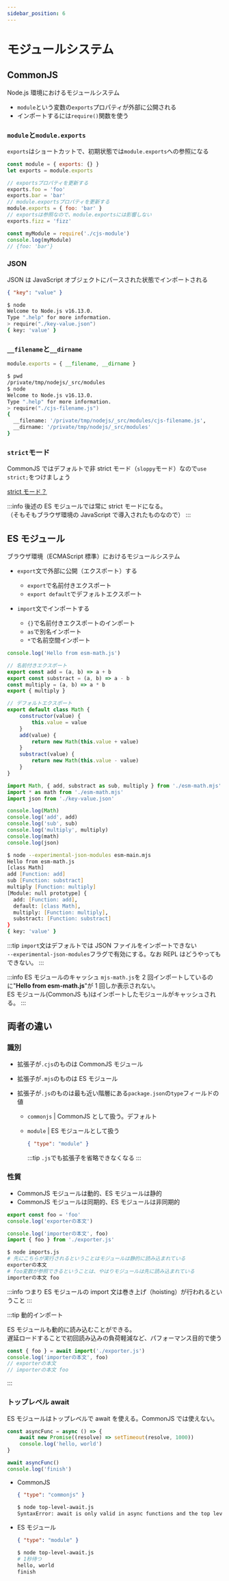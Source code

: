 ```yaml
---
sidebar_position: 6
---
```


# モジュールシステム

## CommonJS

Node.js 環境におけるモジュールシステム

- `module`という変数の`exports`プロパティが外部に公開される
- インポートするには`require()`関数を使う

### `module`と`module.exports`

`exports`はショートカットで、初期状態では`module.exports`への参照になる

```js
const module = { exports: {} }
let exports = module.exports
```

```js title=cjs-module.js
// exportsプロパティを更新する
exports.foo = 'foo'
exports.bar = 'bar'
// module.exportsプロパティを更新する
module.exports = { foo: 'bar' }
// exportsは参照なので、module.exportsには影響しない
exports.fizz = 'fizz'
```

```js title=cjs-main.js
const myModule = require('./cjs-module')
console.log(myModule)
// {foo: 'bar'}
```

### JSON

JSON は JavaScript オブジェクトにパースされた状態でインポートされる

```json title=key-value.json
{ "key": "value" }
```

```zsh
$ node
Welcome to Node.js v16.13.0.
Type ".help" for more information.
> require("./key-value.json")
{ key: 'value' }
```

### `__filename`と`__dirname`

```js title=cjs-filename.js
module.exports = { __filename, __dirname }
```

```zsh
$ pwd
/private/tmp/nodejs/_src/modules
$ node
Welcome to Node.js v16.13.0.
Type ".help" for more information.
> require("./cjs-filename.js")
{
  __filename: '/private/tmp/nodejs/_src/modules/cjs-filename.js',
  __dirname: '/private/tmp/nodejs/_src/modules'
}
```

### `strict`モード

CommonJS ではデフォルトで非 strict モード（`sloppy`モード）なので`use strict;`をつけましょう

[strict モード？](/docs/javascript/chapter03#strict%E3%83%A2%E3%83%BC%E3%83%89)

:::info
後述の ES モジュールでは常に strict モードになる。<br/>
（そもそもブラウザ環境の JavaScript で導入されたものなので）
:::

## ES モジュール

ブラウザ環境（ECMAScript 標準）におけるモジュールシステム

- `export`文で外部に公開（エクスポート）する

  - `export`で名前付きエクスポート
  - `export default`でデフォルトエクスポート

- `import`文でインポートする
  - `{}`で名前付きエクスポートのインポート
  - `as`で別名インポート
  - `*`で名前空間インポート

```js title=mjs-math.mjs
console.log('Hello from esm-math.js')

// 名前付きエクスポート
export const add = (a, b) => a + b
export const substract = (a, b) => a - b
const multiply = (a, b) => a * b
export { multiply }

// デフォルトエクスポート
export default class Math {
	constructor(value) {
		this.value = value
	}
	add(value) {
		return new Math(this.value + value)
	}
	substract(value) {
		return new Math(this.value - value)
	}
}
```

```js title=mjs-main.js
import Math, { add, substract as sub, multiply } from './esm-math.mjs'
import * as math from './esm-math.mjs'
import json from './key-value.json'

console.log(Math)
console.log('add', add)
console.log('sub', sub)
console.log('multiply', multiply)
console.log(math)
console.log(json)
```

```zsh title=実行結果
$ node --experimental-json-modules esm-main.mjs
Hello from esm-math.js
[class Math]
add [Function: add]
sub [Function: substract]
multiply [Function: multiply]
[Module: null prototype] {
  add: [Function: add],
  default: [class Math],
  multiply: [Function: multiply],
  substract: [Function: substract]
}
{ key: 'value' }
```

:::tip
`import`文はデフォルトでは JSON ファイルをインポートできない<br/>
`--experimental-json-modules`フラグで有効にする。なお REPL はどうやってもできない。
:::

:::info ES モジュールのキャッシュ
`mjs-math.js`を 2 回インポートしているのに"**Hello from esm-math.js**"が 1 回しか表示されない。<br/>
ES モジュール(CommonJS も)はインポートしたモジュールがキャッシュされる。
:::

## 両者の違い

### 識別

- 拡張子が`.cjs`のものは CommonJS モジュール
- 拡張子が`.mjs`のものは ES モジュール
- 拡張子が`.js`のものは最も近い階層にある`package.json`の`type`フィールドの値

  - `commonjs` | CommonJS として扱う。デフォルト
  - `module` | ES モジュールとして扱う

    ```json
    { "type": "module" }
    ```

    :::tip
    `.js`でも拡張子を省略できなくなる
    :::

### 性質

- CommonJS モジュールは動的、ES モジュールは静的
- CommonJS モジュールは同期的、ES モジュールは非同期的

```js title=exporter.js
export const foo = 'foo'
console.log('exporterの本文')
```

```js title=importer.js
console.log('importerの本文', foo)
import { foo } from './exporter.js'
```

```zsh
$ node imports.js
# 先にこちらが実行されるということはモジュールは静的に読み込まれている
exporterの本文　
# foo変数が参照できるということは、やはりモジュールは先に読み込まれている
importerの本文 foo
```

:::info
つまり ES モジュールの import 文は巻き上げ（hoisting）が行われるということ
:::

:::tip 動的インポート

ES モジュールも動的に読み込むことができる。<br/>
遅延ロードすることで初回読み込みの負荷軽減など、パフォーマンス目的で使う

```js
const { foo } = await import('./exporter.js')
console.log('importerの本文', foo)
// exporterの本文
// importerの本文 foo
```

:::

### トップレベル await

ES モジュールはトップレベルで await を使える。CommonJS では使えない。

```js title=top-level-await.js
const asyncFunc = async () => {
	await new Promise((resolve) => setTimeout(resolve, 1000))
	console.log('hello, world')
}

await asyncFunc()
console.log('finish')
```

- CommonJS

  ```json title=package.json
  { "type": "commonjs" }
  ```

  ```zsh
  $ node top-level-await.js
  SyntaxError: await is only valid in async functions and the top level bodies of modules
  ```

- ES モジュール

  ```json title=package.json
  { "type": "module" }
  ```

  ```zsh
  $ node top-level-await.js
  # 1秒待つ
  hello, world
  finish
  ```
